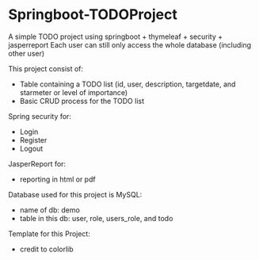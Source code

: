 # Springboot-TODOProject
A simple TODO project using springboot + thymeleaf + security + jasperreport
Each user can still only access the whole database (including other user)

This project consist of: 
- Table containing a TODO list (id, user, description, targetdate, and starmeter or level of importance) 
- Basic CRUD process for the TODO list

Spring security for: 
- Login 
- Register 
- Logout 

JasperReport for: 
- reporting in html or pdf 

Database used for this project is MySQL: 
- name of db: demo
- table in this db: user, role, users_role, and todo

Template for this Project: 
- credit to colorlib

